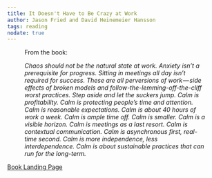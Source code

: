 ```yaml
---
title: It Doesn't Have to Be Crazy at Work
author: Jason Fried and David Heinemeier Hansson
tags: reading
nodate: true
---
```

<figure>
<p>From the book:</p>
<i>
<p>Chaos should not be the natural state at work. Anxiety isn’t a prerequisite for progress. Sitting in meetings all day isn’t required for success. These are all perversions of work — side effects of broken models and follow-the-lemming-off-the-cliff worst practices. Step aside and let the suckers jump. Calm is profitability. Calm is protecting people’s time and attention. Calm is reasonable expectations. Calm is about 40 hours of work a week. Calm is ample time off. Calm is smaller. Calm is a visible horizon. Calm is meetings as a last resort. Calm is contextual communication. Calm is asynchronous first, real-time second. Calm is more independence, less interdependence. Calm is about sustainable practices that can run for the long-term.</p>
</i>
</figure>

[Book Landing Page](https://basecamp.com/books/calm)